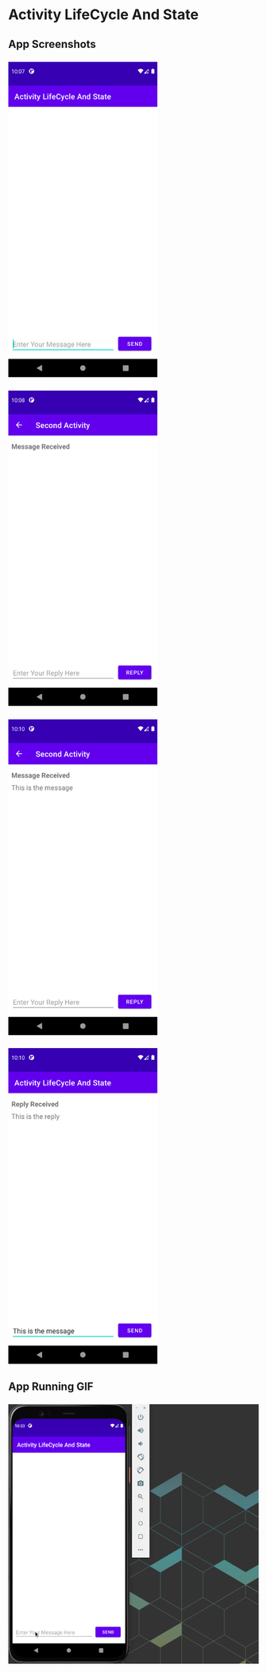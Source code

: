 # Activity LifeCycle And State


## App Screenshots

### <img src="./initial_main_activity.png" width=300 />

### <img src="./initial_second_activity.png" width=300 />

### <img src="./message_received_second_activity.png" width=300 />

### <img src="./message_received_main_activity.png" width=300 />


## App Running GIF

### <img src="./activity_lifecycle_state.gif" width=600 />

